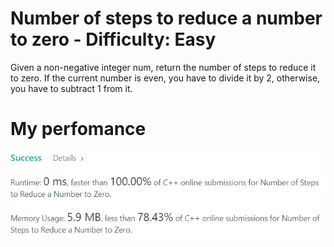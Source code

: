 # Number of steps to reduce a number to zero - Difficulty: Easy

Given a non-negative integer num, return the number of steps to reduce it to zero. If the current number is even, you have to divide it by 2, otherwise, you have to subtract 1 from it.

# My perfomance

![My performance](https://raw.githubusercontent.com/itspedruu/coding-challenges/master/number-of-steps-to-reduce-a-number-to-zero/success_screenshot.png)